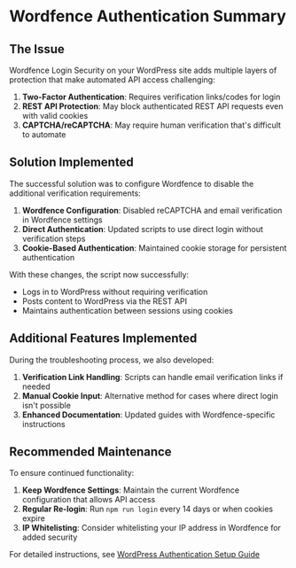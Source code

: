 # Wordfence Authentication Summary

## The Issue

Wordfence Login Security on your WordPress site adds multiple layers of protection that make automated API access challenging:

1. **Two-Factor Authentication**: Requires verification links/codes for login
2. **REST API Protection**: May block authenticated REST API requests even with valid cookies
3. **CAPTCHA/reCAPTCHA**: May require human verification that's difficult to automate

## Solution Implemented

The successful solution was to configure Wordfence to disable the additional verification requirements:

1. **Wordfence Configuration**: Disabled reCAPTCHA and email verification in Wordfence settings
2. **Direct Authentication**: Updated scripts to use direct login without verification steps
3. **Cookie-Based Authentication**: Maintained cookie storage for persistent authentication

With these changes, the script now successfully:

- Logs in to WordPress without requiring verification
- Posts content to WordPress via the REST API
- Maintains authentication between sessions using cookies

## Additional Features Implemented

During the troubleshooting process, we also developed:

1. **Verification Link Handling**: Scripts can handle email verification links if needed
2. **Manual Cookie Input**: Alternative method for cases where direct login isn't possible
3. **Enhanced Documentation**: Updated guides with Wordfence-specific instructions

## Recommended Maintenance

To ensure continued functionality:

1. **Keep Wordfence Settings**: Maintain the current Wordfence configuration that allows API access
2. **Regular Re-login**: Run `npm run login` every 14 days or when cookies expire
3. **IP Whitelisting**: Consider whitelisting your IP address in Wordfence for added security

For detailed instructions, see [WordPress Authentication Setup Guide](WORDPRESS_AUTH_SETUP.md)
